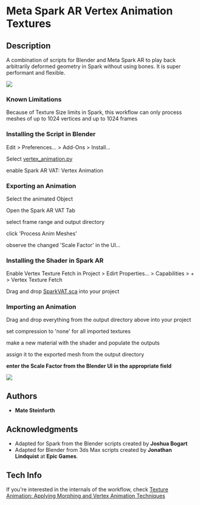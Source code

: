 # Meta Spark AR Vertex Animation Textures

## Description
A combination of scripts for Blender and Meta Spark AR to play back arbitrarily deformed geometry in Spark without using bones. It is super performant and flexible. 

![](https://github.com/MateSteinforth/SparkAR-VAT/blob/master/animatedCube.gif)


### Known Limitations
Because of Texture Size limits in Spark, this workflow can only process meshes of up to 1024 vertices and up to 1024 frames


### Installing the Script in Blender

Edit > Preferences... > Add-Ons > Install...

Select [vertex_animation.py](https://github.com/MateSteinforth/SparkAR-VAT/blob/master/Blender/vertex_animation.py)

enable Spark AR VAT: Vertex Animation


### Exporting an Animation

Select the animated Object

Open the Spark AR VAT Tab

select frame range and output directory

click 'Process Anim Meshes'

observe the changed 'Scale Factor' in the UI...


### Installing the Shader in Spark AR

Enable Vertex Texture Fetch in Project > Edirt Properties... > Capabilities > + > Vertex Texture Fetch

Drag and drop [SparkVAT.sca](https://github.com/MateSteinforth/SparkAR-VAT/blob/master/SparkVATExample/shaders/SparkVAT.sca) into your project


### Importing an Animation

Drag and drop everything from the output directory above into your project

set compression to 'none' for all imported textures

make a new material with the shader and populate the outputs

assign it to the exported mesh from the output directory

**enter the Scale Factor from the Blender UI in the appropriate field**

![](https://github.com/MateSteinforth/SparkAR-VAT/blob/master/Scale%20Factor.png)


## Authors

* **Mate Steinforth**

## Acknowledgments
* Adapted for Spark from the Blender scripts created by **Joshua Bogart**
* Adapted for Blender from 3ds Max scripts created by **Jonathan Lindquist** at **Epic Games**.

## Tech Info
If you're interested in the internals of the workflow, check [Texture Animation: Applying Morphing and Vertex Animation Techniques](https://medium.com/tech-at-wildlife-studios/texture-animation-techniques-1daecb316657)
